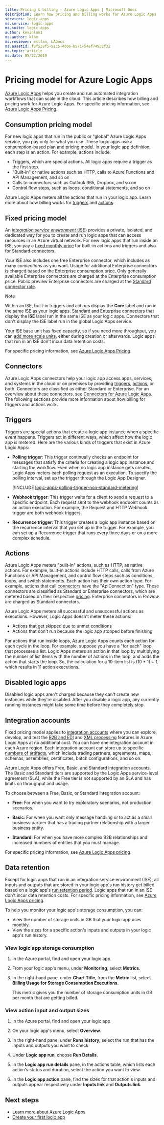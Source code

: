 ```yaml
---
title: Pricing & billing - Azure Logic Apps | Microsoft Docs
description: Learn how pricing and billing works for Azure Logic Apps
services: logic-apps
ms.service: logic-apps
ms.suite: logic-apps
author: kevinlam1
ms.author: klam
ms.reviewer: estfan, LADocs
ms.assetid: f8f528f5-51c5-4006-b571-54ef74532f32
ms.topic: article
ms.date: 05/22/2019
---
```


# Pricing model for Azure Logic Apps

[Azure Logic Apps](../logic-apps/logic-apps-overview.md) helps you create 
and run automated integration workflows that can scale in the cloud. 
This article describes how billing and pricing work for Azure Logic Apps. 
For specific pricing information, see [Azure Logic Apps Pricing](https://azure.microsoft.com/pricing/details/logic-apps).

<a name="consumption-pricing"></a>

## Consumption pricing model

For new logic apps that run in the public or "global" 
Azure Logic Apps service, you pay only for what you use. 
These logic apps use a consumption-based plan and pricing model. 
In your logic app definition, each step is an action. For example, 
actions include:

* Triggers, which are special actions. 
All logic apps require a trigger as the first step.
* "Built-in" or native actions such as HTTP, 
calls to Azure Functions and API Management, and so on
* Calls to connectors such as Outlook 365, Dropbox, and so on
* Control flow steps, such as loops, conditional statements, and so on

Azure Logic Apps meters all the actions that run in your logic app. 
Learn more about how billing works for [triggers](#triggers) and [actions](#actions).

<a name="fixed-pricing"></a>

## Fixed pricing model

An [*integration service environment* (ISE)](../logic-apps/connect-virtual-network-vnet-isolated-environment-overview.md) provides a private, isolated, and dedicated way for you to create and run logic apps that can access resources in an Azure virtual network. For new logic apps that run inside an ISE, you pay a [fixed monthly price](https://azure.microsoft.com/pricing/details/logic-apps) for built-in actions and triggers and also for Standard connectors.

Your ISE also includes one free Enterprise connector, which includes as many *connections* as you want. Usage for additional Enterprise connectors is charged based on the [Enterprise consumption price](https://azure.microsoft.com/pricing/details/logic-apps). Only generally available Enterprise connectors are charged at the Enterprise consumption price. Public preview Enterprise connectors are charged at the [Standard connector rate](https://azure.microsoft.com/pricing/details/logic-apps).

> [!NOTE]
> Within an ISE, built-in triggers and actions display the 
> **Core** label and run in the same ISE as your logic apps. 
> Standard and Enterprise connectors that display the **ISE** 
> label run in the same ISE as your logic apps. Connectors 
> that don't display the ISE label run in the global Logic Apps service.

Your ISE base unit has fixed capacity, so if you need more throughput, 
you can [add more scale units](../logic-apps/connect-virtual-network-vnet-isolated-environment.md#add-capacity), 
either during creation or afterwards. Logic apps that run in an ISE 
don't incur data retention costs.

For specific pricing information, see 
[Azure Logic Apps Pricing](https://azure.microsoft.com/pricing/details/logic-apps).

<a name="connectors"></a>

## Connectors

Azure Logic Apps connectors help your logic app access apps, 
services, and systems in the cloud or on premises by providing 
[triggers](#triggers), [actions](#actions), or both. Connectors 
are classified as either Standard or Enterprise. For an overview 
about these connectors, see [Connectors for Azure Logic Apps](../connectors/apis-list.md). 
The following sections provide more information about how billing 
for triggers and actions work.

<a name="triggers"></a>

## Triggers

Triggers are special actions that create a logic app instance 
when a specific event happens. Triggers act in different ways, 
which affect how the logic app is metered. Here are the various 
kinds of triggers that exist in Azure Logic Apps:

* **Polling trigger**: This trigger continually checks an endpoint 
for messages that satisfy the criteria for creating a logic app 
instance and starting the workflow. Even when no logic app instance 
gets created, Logic Apps meters each polling request as an execution. 
To specify the polling interval, set up the trigger through the Logic App Designer.

  [!INCLUDE [logic-apps-polling-trigger-non-standard-metering](../../includes/logic-apps-polling-trigger-non-standard-metering.md)]

* **Webhook trigger**: This trigger waits for a client to send a request to a 
specific endpoint. Each request sent to the webhook endpoint counts as an action 
execution. For example, the Request and HTTP Webhook trigger are both webhook triggers.

* **Recurrence trigger**: This trigger creates a logic app instance based 
on the recurrence interval that you set up in the trigger. For example, 
you can set up a Recurrence trigger that runs every three days or on a more complex schedule.

<a name="actions"></a>

## Actions

Azure Logic Apps meters "built-in" actions, such as HTTP, as native actions. 
For example, built-in actions include HTTP calls, calls from Azure Functions 
or API Management, and control flow steps such as conditions, loops, and 
switch statements. Each action has their own action type. For example, 
actions that call [connectors](https://docs.microsoft.com/connectors) 
have the "ApiConnection" type. These connectors are classified as 
Standard or Enterprise connectors, which are metered based on their 
respective [pricing](https://azure.microsoft.com/pricing/details/logic-apps). 
Enterprise connectors in *Preview* are charged as Standard connectors.

Azure Logic Apps meters all successful and unsuccessful actions as executions. 
However, Logic Apps doesn't meter these actions:

* Actions that get skipped due to unmet conditions
* Actions that don't run because the logic app stopped before finishing

For actions that run inside loops, Azure Logic Apps counts each action 
for each cycle in the loop. For example, suppose you have a "for each" 
loop that processes a list. Logic Apps meters an action in that loop by 
multiplying the number of list items with the number of actions in the loop, 
and adds the action that starts the loop. So, the calculation for a 10-item 
list is (10 * 1) + 1, which results in 11 action executions.

## Disabled logic apps

Disabled logic apps aren't charged because they 
can't create new instances while they're disabled.
After you disable a logic app, any currently running 
instances might take some time before they completely stop.

## Integration accounts

Fixed pricing model applies to [integration accounts](logic-apps-enterprise-integration-create-integration-account.md) 
where you can explore, develop, and test the 
[B2B and EDI](logic-apps-enterprise-integration-b2b.md) 
and [XML processing](logic-apps-enterprise-integration-xml.md) 
features in Azure Logic Apps at no additional cost.
You can have one integration account in each Azure region. 
Each integration account can store up to specific 
[numbers of artifacts](../logic-apps/logic-apps-limits-and-config.md), 
which include trading partners, agreements, maps, schemas, 
assemblies, certificates, batch configurations, and so on.

Azure Logic Apps offers Free, Basic, and Standard integration accounts. The Basic and Standard tiers are supported by the Logic Apps service-level agreement (SLA), while the Free tier is not supported by an SLA and has limits on throughput and usage.

To choose between a Free, Basic, or Standard integration account:

* **Free**: For when you want to try exploratory scenarios, not production scenarios.

* **Basic**: For when you want only message handling or to act as a small business partner that has a trading partner relationship with a larger business entity.

* **Standard**: For when you have more complex B2B relationships and increased numbers of entities that you must manage.

For specific pricing information, see 
[Azure Logic Apps pricing](https://azure.microsoft.com/pricing/details/logic-apps).

<a name="data-retention"></a>

## Data retention

Except for logic apps that run in an integration service environment (ISE), all inputs and outputs that are stored in your logic app's run history get billed based on a logic app's [run retention period](logic-apps-limits-and-config.md#run-duration-retention-limits). Logic apps that run in an ISE don't incur data retention costs. For specific pricing information, see [Azure Logic Apps pricing](https://azure.microsoft.com/pricing/details/logic-apps).

To help you monitor your logic app's storage consumption, you can:

* View the number of storage units in GB that your logic app uses monthly.
* View the sizes for a specific action's inputs and outputs in your logic app's run history.

<a name="storage-consumption"></a>

### View logic app storage consumption

1. In the Azure portal, find and open your logic app.

1. From your logic app's menu, under **Monitoring**, select **Metrics**.

1. In the right-hand pane, under **Chart Title**, 
from the **Metric** list, select 
**Billing Usage for Storage Consumption Executions**.

   This metric gives you the number of storage consumption 
   units in GB per month that are getting billed.

<a name="input-output-sizes"></a>

### View action input and output sizes

1. In the Azure portal, find and open your logic app.

1. On your logic app's menu, select **Overview**.

1. In the right-hand pane, under **Runs history**, 
select the run that has the inputs and outputs you want to check.

1. Under **Logic app run**, choose **Run Details**.

1. In the **Logic app run details** pane, in the actions 
table, which lists each action's status and duration, 
select the action you want to view.

1. In the **Logic app action** pane, find the sizes for 
that action's inputs and outputs appear respectively 
under **Inputs link** and **Outputs link**.

## Next steps

* [Learn more about Azure Logic Apps](logic-apps-overview.md)
* [Create your first logic app](quickstart-create-first-logic-app-workflow.md)
